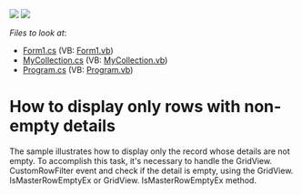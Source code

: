 <!-- default badges list -->
[![](https://img.shields.io/badge/Open_in_DevExpress_Support_Center-FF7200?style=flat-square&logo=DevExpress&logoColor=white)](https://supportcenter.devexpress.com/ticket/details/E465)
[![](https://img.shields.io/badge/📖_How_to_use_DevExpress_Examples-e9f6fc?style=flat-square)](https://docs.devexpress.com/GeneralInformation/403183)
<!-- default badges end -->
<!-- default file list -->
*Files to look at*:

* [Form1.cs](./CS/WindowsApplication28/Form1.cs) (VB: [Form1.vb](./VB/WindowsApplication28/Form1.vb))
* [MyCollection.cs](./CS/WindowsApplication28/MyCollection.cs) (VB: [MyCollection.vb](./VB/WindowsApplication28/MyCollection.vb))
* [Program.cs](./CS/WindowsApplication28/Program.cs) (VB: [Program.vb](./VB/WindowsApplication28/Program.vb))
<!-- default file list end -->
# How to display only rows with non-empty details


<p>The sample illustrates how to display only the record whose details are not empty. To accomplish this task, it's necessary to handle the GridView. CustomRowFilter event and check if the detail is empty, using the GridView. IsMasterRowEmptyEx or GridView. IsMasterRowEmptyEx method.</p>

<br/>


